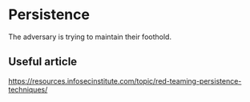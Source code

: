 
# Persistence

The adversary is trying to maintain their foothold.

## Useful article
https://resources.infosecinstitute.com/topic/red-teaming-persistence-techniques/
